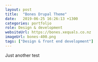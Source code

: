 ```yaml
---
layout: post
title:  "Bones Drupal Theme"
date:   2019-06-25 16:26:13 +1300
categories: portfolio
role: Design & development
websiteUrl: https://bones.xequals.co.nz
imageUrl: bones-400.png
tags: ["Design & front end development"]
---
```

Just another test
